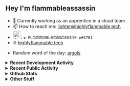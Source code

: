 ## Hey I'm flammableassassin

- 🔭 Currently working as an apprentice in a cloud team  
- 📫 How to reach me: [lighter@highlyflammable.tech](mailto:lighter@highlyflammable.tech?subject=Hello)
- <img src="https://discord.com/assets/2c21aeda16de354ba5334551a883b481.png" alt="drawing" width="25"/>: `♛ ᖴᒪᗩᙏᙏᗩᙖᒪᙓᗩSSᗩSSIᑎ® ♛#4701`
- 🌐 [highlyflammable.tech](https://highlyflammable.tech)

<!--START_SECTION:randomWord-->
- Random word of the day: [argols](https://www.wordnik.com/words/argols)
<!--END_SECTION:randomWord-->

<details>
  <summary><b>Recent Development Activity</b></summary>
  
  <!--START_SECTION:waka-->

```txt
PowerShell   17 hrs 45 mins  █████████████████▓░░░░░░░   70.54 %
Python       1 hr 37 mins    █▓░░░░░░░░░░░░░░░░░░░░░░░   06.48 %
Other        1 hr 34 mins    █▓░░░░░░░░░░░░░░░░░░░░░░░   06.26 %
Markdown     1 hr 23 mins    █▒░░░░░░░░░░░░░░░░░░░░░░░   05.53 %
Text         1 hr 16 mins    █▒░░░░░░░░░░░░░░░░░░░░░░░   05.04 %
```

<!--END_SECTION:waka-->

</details>

<details>
  <summary><b>Recent Public Activity</b></summary>
    <br>

  <!--START_SECTION:activity-->
1. 🗣 Commented on [#82](https://github.com/flamableassassin/status/issues/82#issuecomment-2240823555) in [flamableassassin/status](https://github.com/flamableassassin/status)
2. 🔒 Closed issue [#82](https://github.com/flamableassassin/status/issues/82) in [flamableassassin/status](https://github.com/flamableassassin/status)
3. ❗ Opened issue [#82](https://github.com/flamableassassin/status/issues/82) in [flamableassassin/status](https://github.com/flamableassassin/status)
4. ❗ Opened issue [#2957](https://github.com/Azure/PSRule.Rules.Azure/issues/2957) in [Azure/PSRule.Rules.Azure](https://github.com/Azure/PSRule.Rules.Azure)
5. 🎉 Merged PR [#17](https://github.com/flamableassassin/drawshield-api/pull/17) in [flamableassassin/drawshield-api](https://github.com/flamableassassin/drawshield-api)
  <!--END_SECTION:activity-->

</details>

<details>
  <summary><b>Github Stats</b></summary>
    <br>
    <p align="center">
      <img width="48%" src="https://github-readme-stats.vercel.app/api?username=flamableassassin&count_private=true&show_icons=true&theme=radical"/>
      <img width="48%" src="https://github-readme-streak-stats.herokuapp.com?user=flamableassassin&theme=neon-dark"/>
    </p>
  
</details>

<details>
  <summary><b>Other Stuff</b></summary>
  <br>
<a href="https://www.abuseipdb.com/user/67633" title="AbuseIPDB is an IP address blacklist for webmasters and sysadmins to report IP addresses engaging in abusive behavior on their networks">
	<img src="https://www.abuseipdb.com/contributor/67633.svg" alt="AbuseIPDB Contributor Badge" style="width: 264px;background: #fff linear-gradient(rgba(255,255,255,0), rgba(255,255,255,.3) 50%, rgba(0,0,0,.2) 51%, rgba(0,0,0,0));padding: 5px;">
</a>
  
</details>
